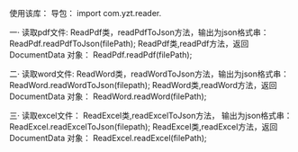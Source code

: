 使用该库：
    导包：
        import com.yzt.reader.

一· 读取pdf文件:
    ReadPdf类，readPdfToJson方法，输出为json格式串：
        ReadPdf.readPdfToJson(filePath);
    ReadPdf类,readPdf方法，返回DocumentData 对象：
        ReadPdf.readPdf(filePath);

二· 读取word文件:
    ReadWord类，readWordToJson方法，输出为json格式串：
        ReadWord.readWordToJson(filepath);
    ReadWord类,readWord方法，返回DocumentData 对象：
        ReadWord.readWord(filePath);

三· 读取excel文件：
    ReadExcel类,readExcelToJson方法， 输出为json格式串：
        ReadExcel.readExcelToJson(filepath);
    ReadExcel类,readExcel方法，返回DocumentData 对象：
        ReadExcel.readExcel(filePath);